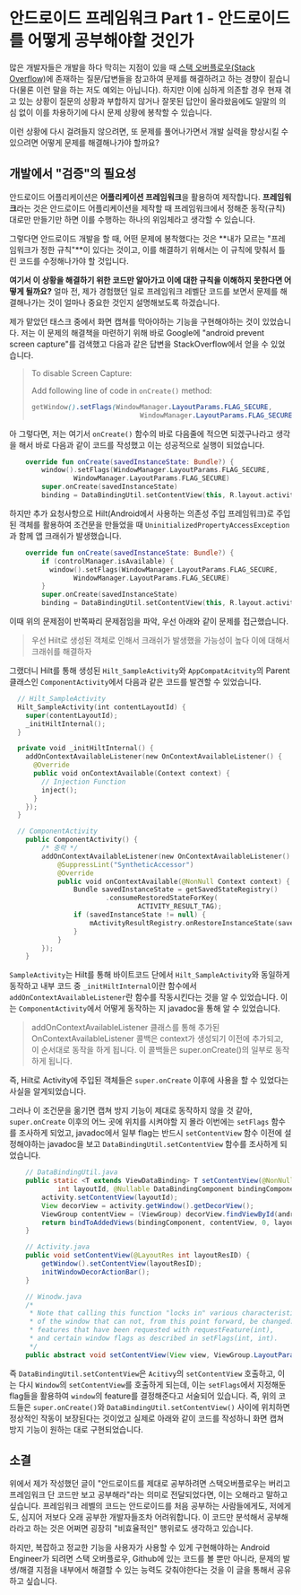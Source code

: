 # 안드로이드 프레임워크 Part 1 - 안드로이드를 어떻게 공부해야할 것인가 

많은 개발자들은 개발을 하다 막히는 지점이 있을 때 [스택 오버플로우(Stack Overflow)](https://stackoverflow.com/)에 존재하는 질문/답변들을 참고하여 문제를 해결하려고 하는 경향이 짙습니다(물론 이런 말을 하는 저도 예외는 아닙니다). 하지만 이에 심하게 의존할 경우 현재 겪고 있는 상황이 질문의 상황과 부합하지 않거나 잘못된 답안이 올라왔음에도 일말의 의심 없이 이를 차용하기에 다시 문제 상황에 봉착할 수 있습니다. 

이런 상황에 다시 걸려들지 않으려면, 또 문제를 풀어나가면서 개발 실력을 향상시킬 수 있으려면 어떻게 문제를 해결해나가야 할까요?

## 개발에서 "검증"의 필요성

안드로이드 어플리케이션은 **어플리케이션 프레임워크**을 활용하여 제작합니다. **프레임워크**라는 것은 안드로이드 어플리케이션을 제작할 때 프레임워크에서 정해준 동작(규칙)대로만 만들기만 하면 이를 수행하는 하나의 위임체라고 생각할 수 있습니다. 

그렇다면 안드로이드 개발을 할 때, 어떤 문제에 봉착했다는 것은 **내가 모르는 "프레임워크가 정한 규칙"**이 있다는 것이고, 이를 해결하기 위해서는 이 규칙에 맞춰서 틀린 코드를 수정해나가야 할 것입니다. 

**여기서 이 상황을 해결하기 위한 코드만 알아가고 이에 대한 규칙을 이해하지 못한다면 어떻게 될까요?** 얼마 전, 제가 경험했던 일로 프레임워크 레벨단 코드를 보면서 문제를 해결해나가는 것이 얼마나 중요한 것인지 설명해보도록 하겠습니다.

제가 맡았던 태스크 중에서 화면 캡쳐를 막아야하는 기능을 구현해야하는 것이 있었습니다. 저는 이 문제의 해결책을 마련하기 위해 바로 Google에 "android prevent screen capture"를 검색했고 다음과 같은 답변을 StackOverflow에서 얻을 수 있었습니다.

> To disable Screen Capture:
>
> Add following line of code in `onCreate()` method:
>
> ```scss
> getWindow().setFlags(WindowManager.LayoutParams.FLAG_SECURE,
>                            WindowManager.LayoutParams.FLAG_SECURE);
> ```

아 그렇다면, 저는 여기서 ``onCreate()`` 함수의 바로 다음줄에 적으면 되겠구나라고 생각을 해서 바로 다음과 같이 코드를 작성했고 이는 성공적으로 실행이 되었습니다.

```kotlin
    override fun onCreate(savedInstanceState: Bundle?) {
        window().setFlags(WindowManager.LayoutParams.FLAG_SECURE,
                WindowManager.LayoutParams.FLAG_SECURE)
        super.onCreate(savedInstanceState)
        binding = DataBindingUtil.setContentView(this, R.layout.activity_sample)
```

하지만 추가 요청사항으로 Hilt(Android에서 사용하는 의존성 주입 프레임워크)로 주입된 객체를 활용하여 조건문을 만들었을 때 ``UninitializedPropertyAccessException``과 함께 앱 크래쉬가 발생했습니다. 

```kotlin
    override fun onCreate(savedInstanceState: Bundle?) {
        if (controlManager.isAvailable) {
          window().setFlags(WindowManager.LayoutParams.FLAG_SECURE,
                WindowManager.LayoutParams.FLAG_SECURE)
        }
        super.onCreate(savedInstanceState)
        binding = DataBindingUtil.setContentView(this, R.layout.activity_sample)
```

이때 위의 문제점이 반쪽짜리 문제점임을 파악, 우선 아래와 같이 문제를 접근했습니다.

> 우선 Hilt로 생성된 객체로 인해서 크래쉬가 발생했을 가능성이 높다 이에 대해서 크래쉬를 해결하자

그랬더니 Hilt를 통해 생성된 ``Hilt_SampleActivity``와 ``AppCompatAcitvity``의 Parent 클래스인 ``ComponentActivity``에서 다음과 같은 코드를 발견할 수 있었습니다.

```kotlin
  // Hilt_SampleActivity
  Hilt_SampleActivity(int contentLayoutId) {
    super(contentLayoutId);
    _initHiltInternal();
  }

  private void _initHiltInternal() {
    addOnContextAvailableListener(new OnContextAvailableListener() {
      @Override
      public void onContextAvailable(Context context) {
        // Injection Function
        inject();
      }
    });
  }

  // ComponentActivity
    public ComponentActivity() {
        /* 중략 */
        addOnContextAvailableListener(new OnContextAvailableListener() {
            @SuppressLint("SyntheticAccessor")
            @Override
            public void onContextAvailable(@NonNull Context context) {
                Bundle savedInstanceState = getSavedStateRegistry()
                        .consumeRestoredStateForKey(
                                ACTIVITY_RESULT_TAG);
                if (savedInstanceState != null) {
                    mActivityResultRegistry.onRestoreInstanceState(savedInstanceState);
                }
            }
        });
    }
```

``SampleActivity``는 Hilt를 통해 바이트코드 단에서 ``Hilt_SampleActivity``와 동일하게 동작하고 내부 코드 중 ``_initHiltInternal``이란 함수에서 ``addOnContextAvailableListener``란 함수를 작동시킨다는 것을 알 수 있었습니다. 이는 ``ComponentActivity``에서 어떻게 동작하는 지 javadoc을 통해 알 수 있었습니다.

>  addOnContextAvailableListener 클래스를 통해 추가된 OnContextAvailableListener 콜백은 context가 생성되기 이전에 추가되고, 이 순서대로 동작을 하게 됩니다. 이 콜백들은 super.onCreate()의 일부로 동작하게 됩니다.

즉, Hilt로 Activity에 주입된 객체들은 ``super.onCreate`` 이후에 사용을 할 수 있었다는 사실을 알게되었습니다. 

그러나 이 조건문을 옮기면 캡쳐 방지 기능이 제대로 동작하지 않을 것 같아, ``super.onCreate`` 이후의 어느 곳에 위치를 시켜야할 지 몰라 이번에는 ``setFlags`` 함수를 조사하게 되었고, javadoc에서 일부 flag는 반드시 ``setContentView`` 함수 이전에 설정해야하는 javadoc을 보고 ``DataBindingUtil.setContentView`` 함수를 조사하게 되었습니다.

```java
    // DataBindingUtil.java
    public static <T extends ViewDataBinding> T setContentView(@NonNull Activity activity,
            int layoutId, @Nullable DataBindingComponent bindingComponent) {
        activity.setContentView(layoutId);
        View decorView = activity.getWindow().getDecorView();
        ViewGroup contentView = (ViewGroup) decorView.findViewById(android.R.id.content);
        return bindToAddedViews(bindingComponent, contentView, 0, layoutId);
    }

    // Activity.java
    public void setContentView(@LayoutRes int layoutResID) {
        getWindow().setContentView(layoutResID);
        initWindowDecorActionBar();
    }

    // Winodw.java
    /*
     * Note that calling this function "locks in" various characteristics
     * of the window that can not, from this point forward, be changed: the
     * features that have been requested with requestFeature(int),
     * and certain window flags as described in setFlags(int, int).
     */
    public abstract void setContentView(View view, ViewGroup.LayoutParams params);
```

즉 ``DataBindingUtil.setContentView``은 ``Acitivy``의 ``setContentView`` 호출하고, 이는 다시 ``Window``의 ``setContentView``를 호출하게 되는데, 이는 ``setFlags``에서 지정해둔 flag들을 활용하여 ``window``의 feature를 결정해준다고 서술되어 있습니다. 즉, 위의 코드들은 ``super.onCreate()``와 ``DataBindingUtil.setContentView()`` 사이에 위치하면 정상적인 작동이 보장된다는 것이었고 실제로 아래와 같이 코드를 작성하니 화면 캡쳐 방지 기능이 원하는 대로 구현되었습니다.

## 소결

위에서 제가 작성했던 글이 "안드로이드를 제대로 공부하려면 스택오버플로우는 버리고 프레임워크 단 코드만 보고 공부해라"라는 의미로 전달되었다면, 이는 오해라고 말하고 싶습니다. 프레임워크 레벨의 코드는 안드로이드를 처음 공부하는 사람들에게도, 저에게도, 심지어 저보다 오래 공부한 개발자들조차 어려워합니다. 이 코드만 분석해서 공부해라라고 하는 것은 어쩌면 굉장히 "비효율적인" 행위로도 생각하고 있습니다.

하지만, 복잡하고 정교한 기능을 사용자가 사용할 수 있게 구현해야하는 Android Engineer가 되려면 스택 오버플로우, Github에 있는 코드를 볼 뿐만 아니라, 문제의 발생/해결 지점을 내부에서 해결할 수 있는 능력도 갖춰야한다는 것을 이 글을 통해서 공유하고 싶습니다. 

